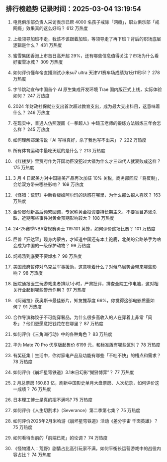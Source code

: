 
## 排行榜趋势 记录时间：2025-03-04 13:19:54
  
  1. 电竞俱乐部负责人采访表示已帮 4000 名孩子戒除「网瘾」，职业俱乐部「戒网瘾」效果真的这么好吗？ 612 万热度
    
  2. 上级领导加班不走，我该不该跟着加班，等领导走了再下班？背后的职场底层逻辑是什么？ 431 万热度
    
  3. 蜜雪集团香港上市首日高开超 29%，还有哪些信息值得关注？市场为什么看好蜜雪冰城？ 309 万热度
    
  4. 如何评价懂车帝直播测试小米su7 ultra 天津V1赛车场成绩为1分11秒51？ 278 万热度
    
  5. 字节跳动宣布中国首个 AI 原生集成开发环境 Trae 国内版正式上线，实际体验如何？ 247 万热度
    
  6. 2024 年财政社保就业支出首次超过教育支出，成为最大支出科目，这意味着什么？ 246 万热度
    
  7. 在现实中，普通人仿照漫画《一拳超人》中琦玉老师的锻炼方法锻炼三年会怎么样？ 245 万热度
    
  8. 如何理解郑渊洁说「AI 写得真好，杀了我也写不出来」？ 222 万热度
    
  9. 所有体育运动中最吃天赋的是什么？ 213 万热度
    
  10. 《红楼梦》里贾府作为开国功臣没犯过大错为什么才三四代人就衰败成这样？ 175 万热度
    
  11. 3 月 4 日起美方对中国输美产品再次加征 10% 关税，商务部回应「将反制」，会给双方带来哪些影响？ 169 万热度
    
  12. 《怪猎：荒野》中新看板娘阿尔玛的诱惑在哪里，为什么那么招人喜欢？ 163 万热度
    
  13. 金价屡创新高后频繁回调，专家称黄金投资要持长期主义，不要盲目追涨杀跌，近期哪些事件对黄金预期影响较大？ 108 万热度
    
  14. 24-25赛季NBA常规赛勇士 119:101 黄蜂，如何评价这场比赛？ 101 万热度
    
  15. 巨兽「犴达罕」现身内蒙古，才知道中国还有本土驼鹿，北美的公路杀手为啥会成为中国的一级保护动物？ 99 万热度
    
  16. 炖鸡汤到底要不要焯水？ 98 万热度
    
  17. 美国政府暂停对乌克兰军事援助，这意味着什么？对俄乌局势会带来哪些影响？ 98 万热度
    
  18. 医院通报医生玩游戏患者排队1小时，严肃批评，排查全院工作电脑，这对相关行业起到哪些警示作用？ 97 万热度
    
  19. 《阿诺拉》获奥斯卡最佳影片，知友推荐度 66%，你觉得这部电影质量如何？ 91 万热度
    
  20. 合作导演称饺子不可能穿奢品，为什么很多高收入的人在穿着上非常「简朴」？他们更愿意把钱花在在哪里？ 87 万热度
    
  21. 如何评价《三角洲行动》中的各种角色？ 83 万热度
    
  22. 华为 Mate 70 Pro 优享版起售价 6199 元，和标准版有哪些区别？ 78 万热度
    
  23. 有奖征集｜生活中，你对家电产品及功能有哪些「不吐不快」的槽点和需求？ 78 万热度
    
  24. 如何评价《崩坏星穹铁道》3.1末日幻影“猢狲博弈”？ 77 万热度
    
  25. 2 月总票房 160.83 亿，刷新中国影史单月大盘票房、人次纪录，如何评价这一成绩？ 76 万热度
    
  26. 日本理工博士是真的招不满吗? 75 万热度
    
  27. 如何评价《人生切割术》（Severance）第二季第七集？ 75 万热度
    
  28. 如何评价2025年2月米哈游《崩坏星穹铁道》活动《差分宇宙 千面英雄》？ 75 万热度
    
  29. 如何看待当前的「前端已死」的论调？ 74 万热度
    
  30. 《怪物猎人：荒野》剧情占比高引玩家不满，如何平衡长运营游戏中的战役内容占比？ 74 万热度
    